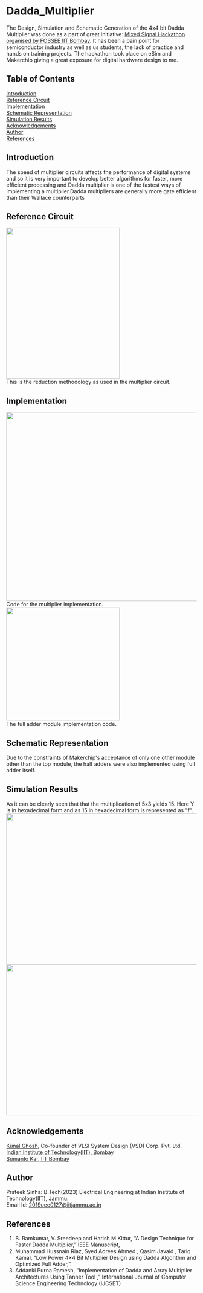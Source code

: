 # Dadda_Multiplier
The Design, Simulation and Schematic Generation of the 4x4 bit Dadda Multiplier was done as a part of great initiative: [Mixed Signal Hackathon organised by FOSSEE IIT Bombay](https://esim.marathoniitb.in/home). It has been a pain point for semiconductor industry as well as us students, the lack of practice and hands on training projects. The hackathon took place on eSim and Makerchip giving a great exposure for digital hardware design to me. 


## Table of Contents 
[Introduction](#introduction) <br />
[Reference Circuit](#reference-circuit) <br />
[Implementation](#implementataion)<br />
[Schematic Representation](#schematic-representation)<br />
[Simulation Results](#simulation-results) <br/>
[Acknowledgements](#acknowledgements) <br />
[Author](#author)<br/>
[References](#references)

## Introduction
The speed of multiplier circuits affects the performance of digital systems and so it is very important to develop better algorithms for faster, more efficient processing and Dadda multiplier is one of the fastest ways of implementing a multiplier.Dadda multipliers are generally more gate efficient than their Wallace counterparts

## Reference Circuit
<img src="https://user-images.githubusercontent.com/69366735/157222913-00e2bd1b-923e-4bb2-b4fa-275e4dc5b20a.png" width="300" height="400"/> <br/>
This is the reduction methodology as used in the multiplier circuit. 


## Implementation
<img src="https://user-images.githubusercontent.com/69366735/157224636-18c2a8af-174e-471e-ae3d-dae2a640b57e.png" width="700" height="500"/> <br/>
Code for the multiplier implementation. <br/>
<img src="https://user-images.githubusercontent.com/69366735/157225283-a7b4453e-85c3-425d-8a62-5c83d2455640.png" width="300" height="300"/> <br/>
The full adder module implementation code.

## Schematic Representation
Due to the constraints of Makerchip's acceptance of only one other module other than the top module, the half adders were also implemented using full adder itself.

## Simulation Results
As it can be clearly seen that that the multiplication of 5x3 yields 15. Here Y is in hexadecimal form and as 15 in hexadecimal form is represented as "f".
<img src="https://user-images.githubusercontent.com/69366735/157252074-4b5f42ed-568a-4451-a5b2-5bfd92eb264e.png" width="700" height="400"/> <br/>
<img src="https://user-images.githubusercontent.com/69366735/157252088-ad718c9b-cf7e-425e-bc49-11c1d0d86eae.png" width="700" height="400"/> <br/>















## Acknowledgements 
[Kunal Ghosh](https://github.com/kunalg123), Co-founder of VLSI System Design (VSD) Corp. Pvt. Ltd. <br />
[Indian Institute of Technology(IIT), Bombay](https://www.iitb.ac.in) <br />
[Sumanto Kar, IIT Bombay](https://www.linkedin.com/in/sumanto-kar-0424391a9)

## Author
Prateek Sinha: B.Tech(2023) Electrical Engineering at Indian Institute of Technology(IIT), Jammu. <br />
Email Id: 2019uee0127@iitjammu.ac.in

## References
1) B. Ramkumar, V. Sreedeep and Harish M Kittur, “A Design Technique for Faster Dadda Multiplier,” IEEE Manuscript,
2) Muhammad Hussnain Riaz, Syed Adrees Ahmed , Qasim Javaid , Tariq Kamal, “Low Power 4×4 Bit Multiplier Design using Dadda Algorithm and Optimized Full Adder,”.
3) Addanki Purna Ramesh, “Implementation of Dadda and Array Multiplier Architectures Using Tanner Tool ,” International Journal of Computer Science Engineering Technology (IJCSET)
